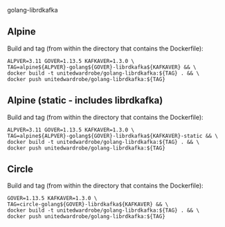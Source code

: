 golang-librdkafka

## Alpine

Build and tag (from within the directory that contains the Dockerfile):
```
ALPVER=3.11 GOVER=1.13.5 KAFKAVER=1.3.0 \
TAG=alpine${ALPVER}-golang${GOVER}-librdkafka${KAFKAVER} && \
docker build -t unitedwardrobe/golang-librdkafka:${TAG} . && \
docker push unitedwardrobe/golang-librdkafka:${TAG}
```

## Alpine (static - includes librdkafka)

Build and tag (from within the directory that contains the Dockerfile): 
```
ALPVER=3.11 GOVER=1.13.5 KAFKAVER=1.3.0 \
TAG=alpine${ALPVER}-golang${GOVER}-librdkafka${KAFKAVER}-static && \
docker build -t unitedwardrobe/golang-librdkafka:${TAG} . && \
docker push unitedwardrobe/golang-librdkafka:${TAG}
```

## Circle

Build and tag (from within the directory that contains the Dockerfile):
```
GOVER=1.13.5 KAFKAVER=1.3.0 \
TAG=circle-golang${GOVER}-librdkafka${KAFKAVER} && \
docker build -t unitedwardrobe/golang-librdkafka:${TAG} . && \
docker push unitedwardrobe/golang-librdkafka:${TAG}
```